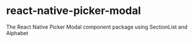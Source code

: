 # react-native-picker-modal
The React Native Picker Modal component package using SectionList and Alphabet
 